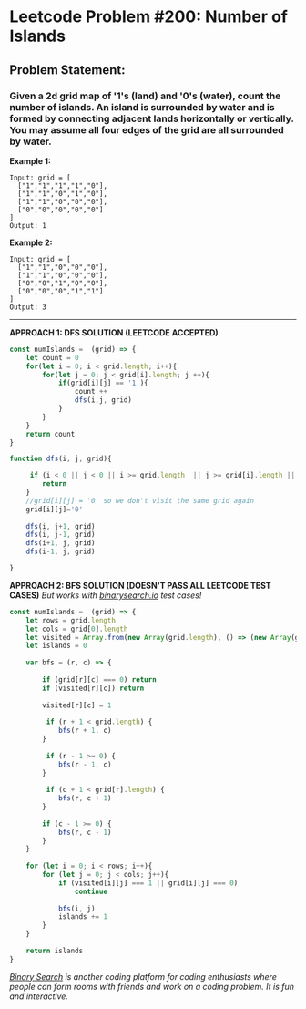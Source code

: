 # Leetcode Problem #200: Number of Islands
## Problem Statement:
### Given a 2d grid map of '1's (land) and '0's (water), count the number of islands. An island is surrounded by water and is formed by connecting adjacent lands horizontally or vertically. You may assume all four edges of the grid are all surrounded by water.

**Example 1:**
```
Input: grid = [
  ["1","1","1","1","0"],
  ["1","1","0","1","0"],
  ["1","1","0","0","0"],
  ["0","0","0","0","0"]
]
Output: 1
```

**Example 2:**
```
Input: grid = [
  ["1","1","0","0","0"],
  ["1","1","0","0","0"],
  ["0","0","1","0","0"],
  ["0","0","0","1","1"]
]
Output: 3
```

---

**APPROACH 1: DFS SOLUTION (LEETCODE ACCEPTED)**
```javascript
const numIslands =  (grid) => {
	let count = 0
	for(let i = 0; i < grid.length; i++){
	    for(let j = 0; j < grid[i].length; j ++){
	        if(grid[i][j] == '1'){
		        count ++
		        dfs(i,j, grid)
            }
        }
    }
    return count
}

function dfs(i, j, grid){

     if (i < 0 || j < 0 || i >= grid.length  || j >= grid[i].length || grid[i][j] === '0')  {
        return
    }
    //grid[i][j] = '0' so we don't visit the same grid again
    grid[i][j]='0'
   
	dfs(i, j+1, grid)   
	dfs(i, j-1, grid)  
	dfs(i+1, j, grid) 
	dfs(i-1, j, grid)   

}
```

**APPROACH 2: BFS SOLUTION (DOESN'T PASS ALL LEETCODE TEST CASES)**
_But works with [binarysearch.io](https://binarysearch.io/) test cases!_

```javascript
const numIslands =  (grid) => {
    let rows = grid.length
    let cols = grid[0].length
    let visited = Array.from(new Array(grid.length), () => (new Array(grid[0].length)).fill(0))
    let islands = 0
    
    var bfs = (r, c) => {
        
        if (grid[r][c] === 0) return
        if (visited[r][c]) return
        
        visited[r][c] = 1
        
         if (r + 1 < grid.length) {
            bfs(r + 1, c)
        }
        
         if (r - 1 >= 0) {
            bfs(r - 1, c)
        }
        
         if (c + 1 < grid[r].length) {
            bfs(r, c + 1)
        }
        
        if (c - 1 >= 0) {
            bfs(r, c - 1)
        }
    }
    
    for (let i = 0; i < rows; i++){
        for (let j = 0; j < cols; j++){
            if (visited[i][j] === 1 || grid[i][j] === 0)
                continue
            
            bfs(i, j)
            islands += 1
        }
    }
    
    return islands
}
```

_[Binary Search](https://binarysearch.io/) is another coding platform for coding enthusiasts where people can form rooms with friends and work on a coding problem. It is fun and interactive._
